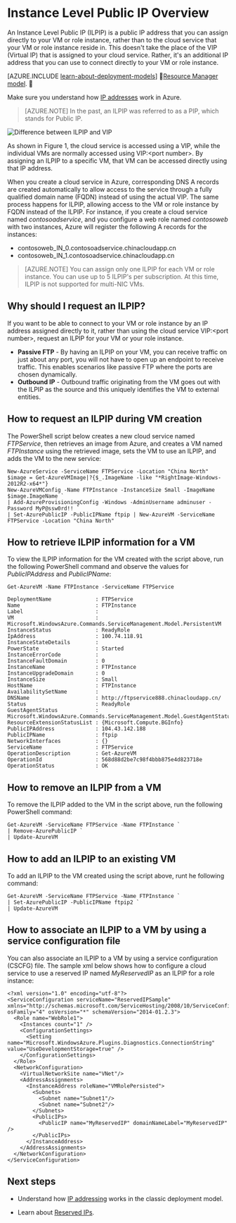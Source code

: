 <properties 
   pageTitle="Instance level Public IP (ILPIP) | Azure"
   description="Understanding ILPIP (PIP) and how to manage them"
   services="virtual-network"
   documentationCenter="na"
   authors="telmosampaio"
   manager="carmonm"
   editor="tysonn" />
<tags
	ms.service="virtual-network"
	ms.date="02/10/2016"
	wacn.date=""/>

# Instance Level Public IP Overview
An Instance Level Public IP (ILPIP) is a public IP address that you can assign directly to your VM or role instance, rather than to the cloud service that your VM or role instance reside in. This doesn't take the place of the VIP (Virtual IP) that is assigned to your cloud service. Rather, it's an additional IP address that you can use to connect directly to your VM or role instance.

[AZURE.INCLUDE [learn-about-deployment-models](../includes/learn-about-deployment-models-classic-include.md)]  [Resource Manager model](/documentation/articles/virtual-network-ip-addresses-overview-arm). 

Make sure you understand how [IP addresses](/documentation/articles/virtual-network-ip-addresses-overview-classic) work in Azure.

>[AZURE.NOTE] In the past, an ILPIP was referred to as a PIP, which stands for Public IP. 

![Difference between ILPIP and VIP](./media/virtual-networks-instance-level-public-ip/Figure1.png)

As shown in Figure 1, the cloud service is accessed using a VIP, while the individual VMs are normally accessed using VIP:&lt;port number&gt;. By assigning an ILPIP to a specific VM, that VM can be accessed directly using that IP address.

When you create a cloud service in Azure, corresponding DNS A records are created automatically to allow access to the service through a fully qualified domain name (FQDN) instead of using the actual VIP. The same process happens for ILPIP, allowing access to the VM or role instance by FQDN instead of the ILPIP. For instance, if you create a cloud service named *contosoadservice*, and you configure a web role named *contosoweb* with two instances, Azure will register the following A records for the instances:

- contosoweb\_IN_0.contosoadservice.chinacloudapp.cn
- contosoweb\_IN_1.contosoadservice.chinacloudapp.cn 

>[AZURE.NOTE] You can assign only one ILPIP for each VM or role instance. You can use up to 5 ILPIP's per subscription. At this time, ILPIP is not supported for multi-NIC VMs.

## Why should I request an ILPIP?
If you want to be able to connect to your VM or role instance by an IP address assigned directly to it, rather than using the cloud service VIP:&lt;port number&gt;, request an ILPIP for your VM or your role instance.
- **Passive FTP** - By having an ILPIP on your VM, you can receive traffic on just about any port, you will not have to open up an endpoint to receive traffic. This enables scenarios like passive FTP where the ports are chosen dynamically.
- **Outbound IP** - Outbound traffic originating from the VM goes out with the ILPIP as the source and this uniquely identifies the VM to external entities.

## How to request an ILPIP during VM creation
The PowerShell script below creates a new cloud service named *FTPService*, then retrieves an image from Azure, and creates a VM named *FTPInstance* using the retrieved image, sets the VM to use an ILPIP, and adds the VM to the new service:

	New-AzureService -ServiceName FTPService -Location "China North"
	$image = Get-AzureVMImage|?{$_.ImageName -like "*RightImage-Windows-2012R2-x64*"}
	New-AzureVMConfig -Name FTPInstance -InstanceSize Small -ImageName $image.ImageName `
	| Add-AzureProvisioningConfig -Windows -AdminUsername adminuser -Password MyP@ssw0rd!! `
	| Set-AzurePublicIP -PublicIPName ftpip | New-AzureVM -ServiceName FTPService -Location "China North"

## How to retrieve ILPIP information for a VM
To view the ILPIP information for the VM created with the script above, run the following PowerShell command and observe the values for *PublicIPAddress* and *PublicIPName*:

	Get-AzureVM -Name FTPInstance -ServiceName FTPService

	DeploymentName              : FTPService
	Name                        : FTPInstance
	Label                       : 
	VM                          : Microsoft.WindowsAzure.Commands.ServiceManagement.Model.PersistentVM
	InstanceStatus              : ReadyRole
	IpAddress                   : 100.74.118.91
	InstanceStateDetails        : 
	PowerState                  : Started
	InstanceErrorCode           : 
	InstanceFaultDomain         : 0
	InstanceName                : FTPInstance
	InstanceUpgradeDomain       : 0
	InstanceSize                : Small
	HostName                    : FTPInstance
	AvailabilitySetName         : 
	DNSName                     : http://ftpservice888.chinacloudapp.cn/
	Status                      : ReadyRole
	GuestAgentStatus            : Microsoft.WindowsAzure.Commands.ServiceManagement.Model.GuestAgentStatus
	ResourceExtensionStatusList : {Microsoft.Compute.BGInfo}
	PublicIPAddress             : 104.43.142.188
	PublicIPName                : ftpip
	NetworkInterfaces           : {}
	ServiceName                 : FTPService
	OperationDescription        : Get-AzureVM
	OperationId                 : 568d88d2be7c98f4bbb875e4d823718e
	OperationStatus             : OK

## How to remove an ILPIP from a VM
To remove the ILPIP added to the VM in the script above, run the following PowerShell command:
	
	Get-AzureVM -ServiceName FTPService -Name FTPInstance `
	| Remove-AzurePublicIP `
	| Update-AzureVM

## How to add an ILPIP to an existing VM
To add an ILPIP to the VM created using the script above, runt he following command:

	Get-AzureVM -ServiceName FTPService -Name FTPInstance `
	| Set-AzurePublicIP -PublicIPName ftpip2 `
	| Update-AzureVM

## How to associate an ILPIP to a VM by using a service configuration file
You can also associate an ILPIP to a VM by using a service configuration (CSCFG) file. The sample xml below shows how to configure a cloud service to use a reserved IP named *MyReservedIP* as an ILPIP for a role instance: 
	
	<?xml version="1.0" encoding="utf-8"?>
	<ServiceConfiguration serviceName="ReservedIPSample" xmlns="http://schemas.microsoft.com/ServiceHosting/2008/10/ServiceConfiguration" osFamily="4" osVersion="*" schemaVersion="2014-01.2.3">
	  <Role name="WebRole1">
	    <Instances count="1" />
	    <ConfigurationSettings>
	      <Setting name="Microsoft.WindowsAzure.Plugins.Diagnostics.ConnectionString" value="UseDevelopmentStorage=true" />
	    </ConfigurationSettings>
	  </Role>
      <NetworkConfiguration>
	    <VirtualNetworkSite name="VNet"/>
	    <AddressAssignments>
	      <InstanceAddress roleName="VMRolePersisted">
	        <Subnets>
	          <Subnet name="Subnet1"/>
	          <Subnet name="Subnet2"/>
	        </Subnets>
	        <PublicIPs>
	          <PublicIP name="MyReservedIP" domainNameLabel="MyReservedIP" />
	        </PublicIPs>
	      </InstanceAddress>
	    </AddressAssignments>
	  </NetworkConfiguration>
	</ServiceConfiguration>

## Next steps

- Understand how [IP addressing](/documentation/articles/virtual-network-ip-addresses-overview-classic) works in the classic deployment model.

- Learn about [Reserved IPs](/documentation/articles/virtual-networks-reserved-public-ip).